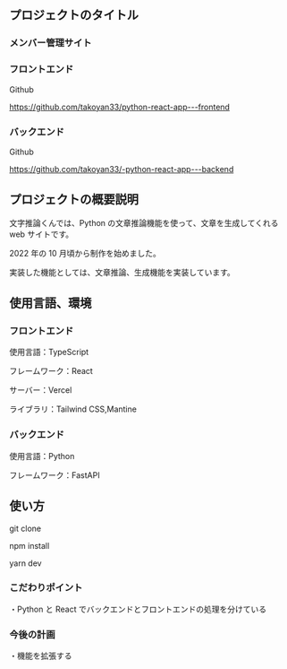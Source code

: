 ## プロジェクトのタイトル

### メンバー管理サイト

### フロントエンド

Github

https://github.com/takoyan33/python-react-app---frontend

### バックエンド

Github

https://github.com/takoyan33/-python-react-app---backend

## プロジェクトの概要説明

文字推論くんでは、Python の文章推論機能を使って、文章を生成してくれる web サイトです。

2022 年の 10 月頃から制作を始めました。

実装した機能としては、文章推論、生成機能を実装しています。

## 使用言語、環境

### フロントエンド

使用言語：TypeScript

フレームワーク：React

サーバー：Vercel

ライブラリ：Tailwind CSS,Mantine

### バックエンド

使用言語：Python

フレームワーク：FastAPI

## 使い方

git clone

npm install

yarn dev

### こだわりポイント

・Python と React でバックエンドとフロントエンドの処理を分けている

### 今後の計画

・機能を拡張する
